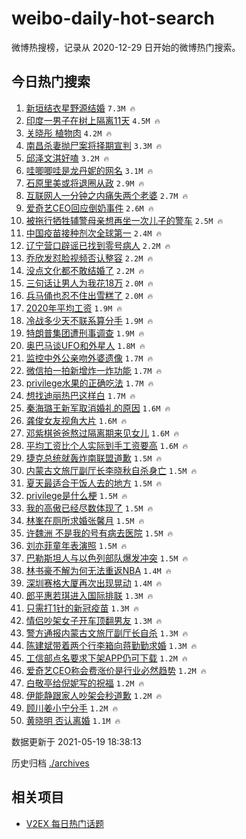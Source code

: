 # weibo-daily-hot-search

微博热搜榜，记录从 2020-12-29 日开始的微博热门搜索。

## 今日热门搜索

<!-- BEGIN -->

1. [新垣结衣星野源结婚](https://s.weibo.com/weibo?q=%23%E6%96%B0%E5%9E%A3%E7%BB%93%E8%A1%A3%E6%98%9F%E9%87%8E%E6%BA%90%E7%BB%93%E5%A9%9A%23&Refer=top) `7.3M 🔥`
1. [印度一男子在树上隔离11天](https://s.weibo.com/weibo?q=%23%E5%8D%B0%E5%BA%A6%E4%B8%80%E7%94%B7%E5%AD%90%E5%9C%A8%E6%A0%91%E4%B8%8A%E9%9A%94%E7%A6%BB11%E5%A4%A9%23&Refer=top) `4.5M 🔥`
1. [关晓彤 植物肉](https://s.weibo.com/weibo?q=%E5%85%B3%E6%99%93%E5%BD%A4%20%E6%A4%8D%E7%89%A9%E8%82%89&Refer=top) `4.2M 🔥`
1. [南昌杀妻抛尸案将择期宣判](https://s.weibo.com/weibo?q=%23%E5%8D%97%E6%98%8C%E6%9D%80%E5%A6%BB%E6%8A%9B%E5%B0%B8%E6%A1%88%E5%B0%86%E6%8B%A9%E6%9C%9F%E5%AE%A3%E5%88%A4%23&Refer=top) `3.3M 🔥`
1. [邱泽文淇好嗑](https://s.weibo.com/weibo?q=%23%E9%82%B1%E6%B3%BD%E6%96%87%E6%B7%87%E5%A5%BD%E5%97%91%23&Refer=top) `3.2M 🔥`
1. [哇唧唧哇是龙丹妮的网名](https://s.weibo.com/weibo?q=%23%E5%93%87%E5%94%A7%E5%94%A7%E5%93%87%E6%98%AF%E9%BE%99%E4%B8%B9%E5%A6%AE%E7%9A%84%E7%BD%91%E5%90%8D%23&Refer=top) `3.1M 🔥`
1. [石原里美或将退圈从政](https://s.weibo.com/weibo?q=%23%E7%9F%B3%E5%8E%9F%E9%87%8C%E7%BE%8E%E6%88%96%E5%B0%86%E9%80%80%E5%9C%88%E4%BB%8E%E6%94%BF%23&Refer=top) `2.9M 🔥`
1. [互联网人一分钟之内痛失两个老婆](https://s.weibo.com/weibo?q=%23%E4%BA%92%E8%81%94%E7%BD%91%E4%BA%BA%E4%B8%80%E5%88%86%E9%92%9F%E4%B9%8B%E5%86%85%E7%97%9B%E5%A4%B1%E4%B8%A4%E4%B8%AA%E8%80%81%E5%A9%86%23&Refer=top) `2.7M 🔥`
1. [爱奇艺CEO回应倒奶事件](https://s.weibo.com/weibo?q=%23%E7%88%B1%E5%A5%87%E8%89%BACEO%E5%9B%9E%E5%BA%94%E5%80%92%E5%A5%B6%E4%BA%8B%E4%BB%B6%23&Refer=top) `2.6M 🔥`
1. [被拖行牺牲辅警母亲想再坐一次儿子的警车](https://s.weibo.com/weibo?q=%23%E8%A2%AB%E6%8B%96%E8%A1%8C%E7%89%BA%E7%89%B2%E8%BE%85%E8%AD%A6%E6%AF%8D%E4%BA%B2%E6%83%B3%E5%86%8D%E5%9D%90%E4%B8%80%E6%AC%A1%E5%84%BF%E5%AD%90%E7%9A%84%E8%AD%A6%E8%BD%A6%23&Refer=top) `2.5M 🔥`
1. [中国疫苗接种剂次全球第一](https://s.weibo.com/weibo?q=%23%E4%B8%AD%E5%9B%BD%E7%96%AB%E8%8B%97%E6%8E%A5%E7%A7%8D%E5%89%82%E6%AC%A1%E5%85%A8%E7%90%83%E7%AC%AC%E4%B8%80%23&Refer=top) `2.4M 🔥`
1. [辽宁营口辟谣已找到零号病人](https://s.weibo.com/weibo?q=%23%E8%BE%BD%E5%AE%81%E8%90%A5%E5%8F%A3%E8%BE%9F%E8%B0%A3%E5%B7%B2%E6%89%BE%E5%88%B0%E9%9B%B6%E5%8F%B7%E7%97%85%E4%BA%BA%23&Refer=top) `2.2M 🔥`
1. [乔欣发怼脸视频否认整容](https://s.weibo.com/weibo?q=%23%E4%B9%94%E6%AC%A3%E5%8F%91%E6%80%BC%E8%84%B8%E8%A7%86%E9%A2%91%E5%90%A6%E8%AE%A4%E6%95%B4%E5%AE%B9%23&Refer=top) `2.2M 🔥`
1. [没点文化都不敢结婚了](https://s.weibo.com/weibo?q=%23%E6%B2%A1%E7%82%B9%E6%96%87%E5%8C%96%E9%83%BD%E4%B8%8D%E6%95%A2%E7%BB%93%E5%A9%9A%E4%BA%86%23&Refer=top) `2.2M 🔥`
1. [三句话让男人为我花18万](https://s.weibo.com/weibo?q=%23%E4%B8%89%E5%8F%A5%E8%AF%9D%E8%AE%A9%E7%94%B7%E4%BA%BA%E4%B8%BA%E6%88%91%E8%8A%B118%E4%B8%87%23&Refer=top) `2.0M 🔥`
1. [兵马俑也忍不住出雪糕了](https://s.weibo.com/weibo?q=%23%E5%85%B5%E9%A9%AC%E4%BF%91%E4%B9%9F%E5%BF%8D%E4%B8%8D%E4%BD%8F%E5%87%BA%E9%9B%AA%E7%B3%95%E4%BA%86%23&Refer=top) `2.0M 🔥`
1. [2020年平均工资](https://s.weibo.com/weibo?q=%232020%E5%B9%B4%E5%B9%B3%E5%9D%87%E5%B7%A5%E8%B5%84%23&Refer=top) `1.9M 🔥`
1. [冷战多少天不联系算分手](https://s.weibo.com/weibo?q=%23%E5%86%B7%E6%88%98%E5%A4%9A%E5%B0%91%E5%A4%A9%E4%B8%8D%E8%81%94%E7%B3%BB%E7%AE%97%E5%88%86%E6%89%8B%23&Refer=top) `1.9M 🔥`
1. [特朗普集团遭刑事调查](https://s.weibo.com/weibo?q=%23%E7%89%B9%E6%9C%97%E6%99%AE%E9%9B%86%E5%9B%A2%E9%81%AD%E5%88%91%E4%BA%8B%E8%B0%83%E6%9F%A5%23&Refer=top) `1.9M 🔥`
1. [奥巴马谈UFO和外星人](https://s.weibo.com/weibo?q=%23%E5%A5%A5%E5%B7%B4%E9%A9%AC%E8%B0%88UFO%E5%92%8C%E5%A4%96%E6%98%9F%E4%BA%BA%23&Refer=top) `1.8M 🔥`
1. [监控中外公亲吻外婆遗像](https://s.weibo.com/weibo?q=%23%E7%9B%91%E6%8E%A7%E4%B8%AD%E5%A4%96%E5%85%AC%E4%BA%B2%E5%90%BB%E5%A4%96%E5%A9%86%E9%81%97%E5%83%8F%23&Refer=top) `1.7M 🔥`
1. [微信拍一拍新增炸一炸功能](https://s.weibo.com/weibo?q=%23%E5%BE%AE%E4%BF%A1%E6%8B%8D%E4%B8%80%E6%8B%8D%E6%96%B0%E5%A2%9E%E7%82%B8%E4%B8%80%E7%82%B8%E5%8A%9F%E8%83%BD%23&Refer=top) `1.7M 🔥`
1. [privilege水果的正确吃法](https://s.weibo.com/weibo?q=%23privilege%E6%B0%B4%E6%9E%9C%E7%9A%84%E6%AD%A3%E7%A1%AE%E5%90%83%E6%B3%95%23&Refer=top) `1.7M 🔥`
1. [想找迪丽热巴这样白](https://s.weibo.com/weibo?q=%23%E6%83%B3%E6%89%BE%E8%BF%AA%E4%B8%BD%E7%83%AD%E5%B7%B4%E8%BF%99%E6%A0%B7%E7%99%BD%23&Refer=top) `1.7M 🔥`
1. [秦海璐王新军取消婚礼的原因](https://s.weibo.com/weibo?q=%23%E7%A7%A6%E6%B5%B7%E7%92%90%E7%8E%8B%E6%96%B0%E5%86%9B%E5%8F%96%E6%B6%88%E5%A9%9A%E7%A4%BC%E7%9A%84%E5%8E%9F%E5%9B%A0%23&Refer=top) `1.6M 🔥`
1. [龚俊女友视角大片](https://s.weibo.com/weibo?q=%23%E9%BE%9A%E4%BF%8A%E5%A5%B3%E5%8F%8B%E8%A7%86%E8%A7%92%E5%A4%A7%E7%89%87%23&Refer=top) `1.6M 🔥`
1. [邓紫棋爸爸熬过隔离期来见女儿](https://s.weibo.com/weibo?q=%23%E9%82%93%E7%B4%AB%E6%A3%8B%E7%88%B8%E7%88%B8%E7%86%AC%E8%BF%87%E9%9A%94%E7%A6%BB%E6%9C%9F%E6%9D%A5%E8%A7%81%E5%A5%B3%E5%84%BF%23&Refer=top) `1.6M 🔥`
1. [平均工资比个人实际到手工资要高](https://s.weibo.com/weibo?q=%23%E5%B9%B3%E5%9D%87%E5%B7%A5%E8%B5%84%E6%AF%94%E4%B8%AA%E4%BA%BA%E5%AE%9E%E9%99%85%E5%88%B0%E6%89%8B%E5%B7%A5%E8%B5%84%E8%A6%81%E9%AB%98%23&Refer=top) `1.6M 🔥`
1. [捷克总统就轰炸南联盟道歉](https://s.weibo.com/weibo?q=%23%E6%8D%B7%E5%85%8B%E6%80%BB%E7%BB%9F%E5%B0%B1%E8%BD%B0%E7%82%B8%E5%8D%97%E8%81%94%E7%9B%9F%E9%81%93%E6%AD%89%23&Refer=top) `1.5M 🔥`
1. [内蒙古文旅厅副厅长李晓秋自杀身亡](https://s.weibo.com/weibo?q=%23%E5%86%85%E8%92%99%E5%8F%A4%E6%96%87%E6%97%85%E5%8E%85%E5%89%AF%E5%8E%85%E9%95%BF%E6%9D%8E%E6%99%93%E7%A7%8B%E8%87%AA%E6%9D%80%E8%BA%AB%E4%BA%A1%23&Refer=top) `1.5M 🔥`
1. [夏天最适合干饭人去的地方](https://s.weibo.com/weibo?q=%23%E5%A4%8F%E5%A4%A9%E6%9C%80%E9%80%82%E5%90%88%E5%B9%B2%E9%A5%AD%E4%BA%BA%E5%8E%BB%E7%9A%84%E5%9C%B0%E6%96%B9%23&Refer=top) `1.5M 🔥`
1. [privilege是什么梗](https://s.weibo.com/weibo?q=%23privilege%E6%98%AF%E4%BB%80%E4%B9%88%E6%A2%97%23&Refer=top) `1.5M 🔥`
1. [我的高傲已经尽数体现了](https://s.weibo.com/weibo?q=%23%E6%88%91%E7%9A%84%E9%AB%98%E5%82%B2%E5%B7%B2%E7%BB%8F%E5%B0%BD%E6%95%B0%E4%BD%93%E7%8E%B0%E4%BA%86%23&Refer=top) `1.5M 🔥`
1. [林峯在厕所求婚张馨月](https://s.weibo.com/weibo?q=%23%E6%9E%97%E5%B3%AF%E5%9C%A8%E5%8E%95%E6%89%80%E6%B1%82%E5%A9%9A%E5%BC%A0%E9%A6%A8%E6%9C%88%23&Refer=top) `1.5M 🔥`
1. [许魏洲 不是我的号有病去医院](https://s.weibo.com/weibo?q=%E8%AE%B8%E9%AD%8F%E6%B4%B2%20%E4%B8%8D%E6%98%AF%E6%88%91%E7%9A%84%E5%8F%B7%E6%9C%89%E7%97%85%E5%8E%BB%E5%8C%BB%E9%99%A2&Refer=top) `1.5M 🔥`
1. [刘亦菲童年表演照](https://s.weibo.com/weibo?q=%23%E5%88%98%E4%BA%A6%E8%8F%B2%E7%AB%A5%E5%B9%B4%E8%A1%A8%E6%BC%94%E7%85%A7%23&Refer=top) `1.5M 🔥`
1. [巴勒斯坦人与以色列部队爆发冲突](https://s.weibo.com/weibo?q=%23%E5%B7%B4%E5%8B%92%E6%96%AF%E5%9D%A6%E4%BA%BA%E4%B8%8E%E4%BB%A5%E8%89%B2%E5%88%97%E9%83%A8%E9%98%9F%E7%88%86%E5%8F%91%E5%86%B2%E7%AA%81%23&Refer=top) `1.5M 🔥`
1. [林书豪不解为何无法重返NBA](https://s.weibo.com/weibo?q=%23%E6%9E%97%E4%B9%A6%E8%B1%AA%E4%B8%8D%E8%A7%A3%E4%B8%BA%E4%BD%95%E6%97%A0%E6%B3%95%E9%87%8D%E8%BF%94NBA%23&Refer=top) `1.4M 🔥`
1. [深圳赛格大厦再次出现晃动](https://s.weibo.com/weibo?q=%23%E6%B7%B1%E5%9C%B3%E8%B5%9B%E6%A0%BC%E5%A4%A7%E5%8E%A6%E5%86%8D%E6%AC%A1%E5%87%BA%E7%8E%B0%E6%99%83%E5%8A%A8%23&Refer=top) `1.4M 🔥`
1. [郎平惠若琪进入国际排联](https://s.weibo.com/weibo?q=%23%E9%83%8E%E5%B9%B3%E6%83%A0%E8%8B%A5%E7%90%AA%E8%BF%9B%E5%85%A5%E5%9B%BD%E9%99%85%E6%8E%92%E8%81%94%23&Refer=top) `1.3M 🔥`
1. [只需打1针的新冠疫苗](https://s.weibo.com/weibo?q=%23%E5%8F%AA%E9%9C%80%E6%89%931%E9%92%88%E7%9A%84%E6%96%B0%E5%86%A0%E7%96%AB%E8%8B%97%23&Refer=top) `1.3M 🔥`
1. [情侣吵架女子开车顶翻男友](https://s.weibo.com/weibo?q=%23%E6%83%85%E4%BE%A3%E5%90%B5%E6%9E%B6%E5%A5%B3%E5%AD%90%E5%BC%80%E8%BD%A6%E9%A1%B6%E7%BF%BB%E7%94%B7%E5%8F%8B%23&Refer=top) `1.3M 🔥`
1. [警方通报内蒙古文旅厅副厅长自杀](https://s.weibo.com/weibo?q=%23%E8%AD%A6%E6%96%B9%E9%80%9A%E6%8A%A5%E5%86%85%E8%92%99%E5%8F%A4%E6%96%87%E6%97%85%E5%8E%85%E5%89%AF%E5%8E%85%E9%95%BF%E8%87%AA%E6%9D%80%23&Refer=top) `1.3M 🔥`
1. [陈建斌带着两个行李箱向蒋勤勤求婚](https://s.weibo.com/weibo?q=%23%E9%99%88%E5%BB%BA%E6%96%8C%E5%B8%A6%E7%9D%80%E4%B8%A4%E4%B8%AA%E8%A1%8C%E6%9D%8E%E7%AE%B1%E5%90%91%E8%92%8B%E5%8B%A4%E5%8B%A4%E6%B1%82%E5%A9%9A%23&Refer=top) `1.3M 🔥`
1. [工信部点名要求下架APP仍可下载](https://s.weibo.com/weibo?q=%23%E5%B7%A5%E4%BF%A1%E9%83%A8%E7%82%B9%E5%90%8D%E8%A6%81%E6%B1%82%E4%B8%8B%E6%9E%B6APP%E4%BB%8D%E5%8F%AF%E4%B8%8B%E8%BD%BD%23&Refer=top) `1.2M 🔥`
1. [爱奇艺CEO称会费涨价是行业必然趋势](https://s.weibo.com/weibo?q=%23%E7%88%B1%E5%A5%87%E8%89%BACEO%E7%A7%B0%E4%BC%9A%E8%B4%B9%E6%B6%A8%E4%BB%B7%E6%98%AF%E8%A1%8C%E4%B8%9A%E5%BF%85%E7%84%B6%E8%B6%8B%E5%8A%BF%23&Refer=top) `1.2M 🔥`
1. [白敬亭给倪妮写的祝福](https://s.weibo.com/weibo?q=%23%E7%99%BD%E6%95%AC%E4%BA%AD%E7%BB%99%E5%80%AA%E5%A6%AE%E5%86%99%E7%9A%84%E7%A5%9D%E7%A6%8F%23&Refer=top) `1.2M 🔥`
1. [伊能静跟家人吵架会秒道歉](https://s.weibo.com/weibo?q=%23%E4%BC%8A%E8%83%BD%E9%9D%99%E8%B7%9F%E5%AE%B6%E4%BA%BA%E5%90%B5%E6%9E%B6%E4%BC%9A%E7%A7%92%E9%81%93%E6%AD%89%23&Refer=top) `1.2M 🔥`
1. [顾川姜小宁分手](https://s.weibo.com/weibo?q=%23%E9%A1%BE%E5%B7%9D%E5%A7%9C%E5%B0%8F%E5%AE%81%E5%88%86%E6%89%8B%23&Refer=top) `1.2M 🔥`
1. [黄晓明 否认离婚](https://s.weibo.com/weibo?q=%E9%BB%84%E6%99%93%E6%98%8E%20%E5%90%A6%E8%AE%A4%E7%A6%BB%E5%A9%9A&Refer=top) `1.1M 🔥`

数据更新于 2021-05-19 18:38:13

<!-- END -->

历史归档 [./archives](./archives)

## 相关项目

- [V2EX 每日热门话题](https://github.com/boojack/v2ex-daily-hot-topic)
